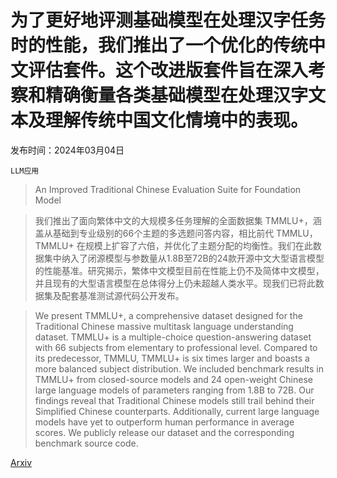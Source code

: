 # 为了更好地评测基础模型在处理汉字任务时的性能，我们推出了一个优化的传统中文评估套件。这个改进版套件旨在深入考察和精确衡量各类基础模型在处理汉字文本及理解传统中国文化情境中的表现。

发布时间：2024年03月04日

`LLM应用`

> An Improved Traditional Chinese Evaluation Suite for Foundation Model

> 我们推出了面向繁体中文的大规模多任务理解的全面数据集 TMMLU+，涵盖从基础到专业级别的66个主题的多选题问答内容，相比前代 TMMLU，TMMLU+ 在规模上扩容了六倍，并优化了主题分配的均衡性。我们在此数据集中纳入了闭源模型与参数量从1.8B至72B的24款开源中文大型语言模型的性能基准。研究揭示，繁体中文模型目前在性能上仍不及简体中文模型，并且现有的大型语言模型在总体得分上仍未超越人类水平。现我们已将此数据集及配套基准测试源代码公开发布。

> We present TMMLU+, a comprehensive dataset designed for the Traditional Chinese massive multitask language understanding dataset. TMMLU+ is a multiple-choice question-answering dataset with 66 subjects from elementary to professional level. Compared to its predecessor, TMMLU, TMMLU+ is six times larger and boasts a more balanced subject distribution. We included benchmark results in TMMLU+ from closed-source models and 24 open-weight Chinese large language models of parameters ranging from 1.8B to 72B. Our findings reveal that Traditional Chinese models still trail behind their Simplified Chinese counterparts. Additionally, current large language models have yet to outperform human performance in average scores. We publicly release our dataset and the corresponding benchmark source code.

[Arxiv](https://arxiv.org/abs/2403.01858)
